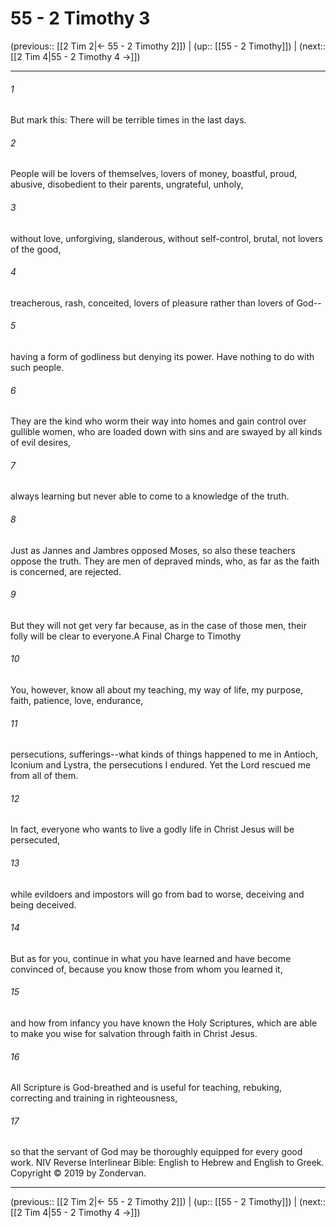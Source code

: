 # 55 - 2 Timothy 3

(previous:: [[2 Tim 2|← 55 - 2 Timothy 2]]) | (up:: [[55 - 2 Timothy]]) | (next:: [[2 Tim 4|55 - 2 Timothy 4 →]])

***


###### 1 
But mark this: There will be terrible times in the last days. 

###### 2 
People will be lovers of themselves, lovers of money, boastful, proud, abusive, disobedient to their parents, ungrateful, unholy, 

###### 3 
without love, unforgiving, slanderous, without self-control, brutal, not lovers of the good, 

###### 4 
treacherous, rash, conceited, lovers of pleasure rather than lovers of God-- 

###### 5 
having a form of godliness but denying its power. Have nothing to do with such people. 

###### 6 
They are the kind who worm their way into homes and gain control over gullible women, who are loaded down with sins and are swayed by all kinds of evil desires, 

###### 7 
always learning but never able to come to a knowledge of the truth. 

###### 8 
Just as Jannes and Jambres opposed Moses, so also these teachers oppose the truth. They are men of depraved minds, who, as far as the faith is concerned, are rejected. 

###### 9 
But they will not get very far because, as in the case of those men, their folly will be clear to everyone.A Final Charge to Timothy 

###### 10 
You, however, know all about my teaching, my way of life, my purpose, faith, patience, love, endurance, 

###### 11 
persecutions, sufferings--what kinds of things happened to me in Antioch, Iconium and Lystra, the persecutions I endured. Yet the Lord rescued me from all of them. 

###### 12 
In fact, everyone who wants to live a godly life in Christ Jesus will be persecuted, 

###### 13 
while evildoers and impostors will go from bad to worse, deceiving and being deceived. 

###### 14 
But as for you, continue in what you have learned and have become convinced of, because you know those from whom you learned it, 

###### 15 
and how from infancy you have known the Holy Scriptures, which are able to make you wise for salvation through faith in Christ Jesus. 

###### 16 
All Scripture is God-breathed and is useful for teaching, rebuking, correcting and training in righteousness, 

###### 17 
so that the servant of God may be thoroughly equipped for every good work. NIV Reverse Interlinear Bible: English to Hebrew and English to Greek. Copyright © 2019 by Zondervan.

***

(previous:: [[2 Tim 2|← 55 - 2 Timothy 2]]) | (up:: [[55 - 2 Timothy]]) | (next:: [[2 Tim 4|55 - 2 Timothy 4 →]])
